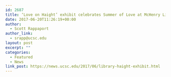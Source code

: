 ```yaml
---
id: 2687
title: ‘Love on Haight’ exhibit celebrates Summer of Love at McHenry Library
date: 2017-06-20T11:26:19+00:00
author:
  - Scott Rappaport
author_link:
  - srapp@ucsc.edu
layout: post
excerpt: ""
categories:
  - Featured
  - News
link_post: https://news.ucsc.edu/2017/06/library-haight-exhibit.html
---
```


